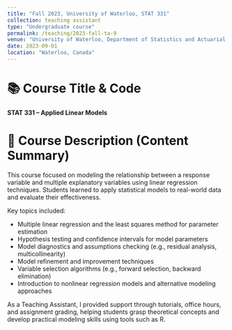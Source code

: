 ```yaml
---
title: "Fall 2023, University of Waterloo, STAT 331"
collection: teaching assistant
type: "Undergraduate course"
permalink: /teaching/2023-fall-ta-9
venue: "University of Waterloo, Department of Statistics and Actuarial Science"
date: 2023-09-01
location: "Waterloo, Canada"
---
```


📚 Course Title & Code
======
**STAT 331 – Applied Linear Models**

🧾 Course Description (Content Summary)
======
This course focused on modeling the relationship between a response variable and multiple explanatory variables using linear regression techniques. Students learned to apply statistical models to real-world data and evaluate their effectiveness.

Key topics included:
- Multiple linear regression and the least squares method for parameter estimation  
- Hypothesis testing and confidence intervals for model parameters  
- Model diagnostics and assumptions checking (e.g., residual analysis, multicollinearity)  
- Model refinement and improvement techniques  
- Variable selection algorithms (e.g., forward selection, backward elimination)  
- Introduction to nonlinear regression models and alternative modeling approaches

As a Teaching Assistant, I provided support through tutorials, office hours, and assignment grading, helping students grasp theoretical concepts and develop practical modeling skills using tools such as R.
